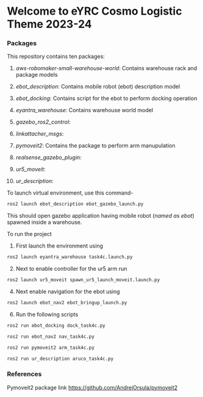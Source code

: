 # Welcome to eYRC Cosmo Logistic Theme 2023-24

### Packages
This repository contains ten packages:

1. *aws-robomaker-small-warehouse-world*: Contains warehouse rack and package models

2. *ebot_description*: Contains mobile robot (ebot) description model

3. *ebot_docking*: Contains script for the ebot to perform docking operation

4. *eyantra_warehouse*: Contains warehouse world model

5. *gazebo_ros2_control*:

6. *linkattacher_msgs*:

7. *pymoveit2*: Contains the package to perform arm manupulation

8. *realsense_gazebo_plugin*:

9. *ur5_moveit*:

10. *ur_description*:


To launch virtual environment, use this command-

```sh
ros2 launch ebot_description ebot_gazebo_launch.py
```

This should open gazebo application having mobile robot (*named as ebot*) spawned inside a warehouse.

To run the project
1. First launch the environment using
```sh
ros2 launch eyantra_warehouse task4c.launch.py
```
2. Next to enable controller for the ur5 arm run
```sh
ros2 launch ur5_moveit spawn_ur5_launch_moveit.launch.py
```
   
4. Next enable navigation for the ebot using
```sh
ros2 launch ebot_nav2 ebot_bringup_launch.py
```

6. Run the following scripts
```sh
ros2 run ebot_docking dock_task4c.py
```
```sh
ros2 run ebot_nav2 nav_task4c.py
```
```sh
ros2 run pymoveit2 arm_task4c.py
```
```sh
ros2 run ur_description aruco_task4c.py
```

### References

Pymoveit2 package link https://github.com/AndrejOrsula/pymoveit2

